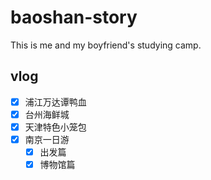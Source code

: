 # baoshan-story

This is me and my boyfriend's studying camp.

## vlog

- [x] 浦江万达谭鸭血
- [x] 台州海鲜城
- [x] 天津特色小笼包
- [x] 南京一日游
  - [x] 出发篇
  - [x] 博物馆篇
